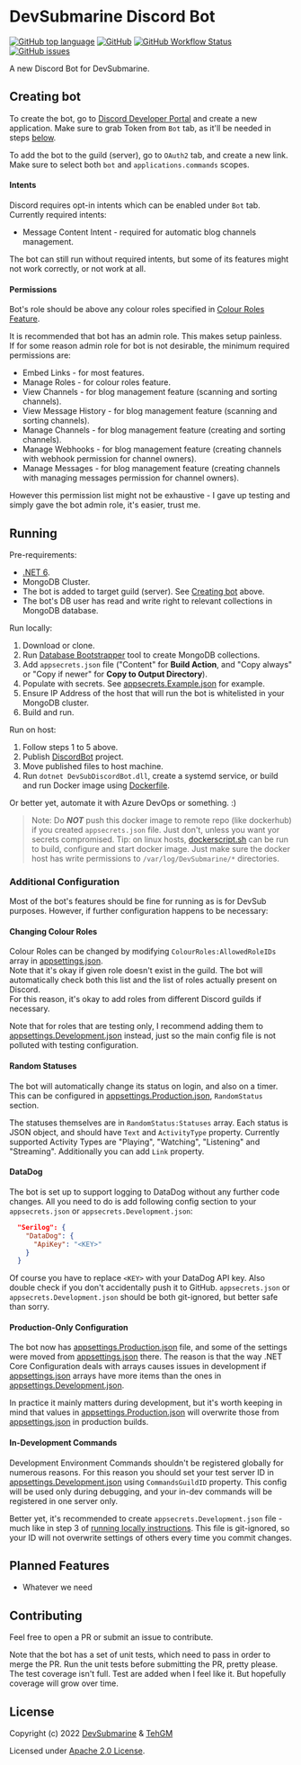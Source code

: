 # DevSubmarine Discord Bot
[![GitHub top language](https://img.shields.io/github/languages/top/DevSubmarine/DiscordBot)](https://github.com/DevSubmarine/DiscordBot) [![GitHub](https://img.shields.io/github/license/DevSubmarine/DiscordBot)](LICENSE) [![GitHub Workflow Status](https://img.shields.io/github/workflow/status/DevSubmarine/DiscordBot/.NET%20Build)](https://github.com/DevSubmarine/DiscordBot/actions) [![GitHub issues](https://img.shields.io/github/issues/DevSubmarine/DiscordBot)](https://github.com/DevSubmarine/DiscordBot/issues)

A new Discord Bot for DevSubmarine.

## Creating bot
To create the bot, go to [Discord Developer Portal](https://discord.com/developers/applications/) and create a new application. Make sure to grab Token from `Bot` tab, as it'll be needed in steps [below](#running).

To add the bot to the guild (server), go to `OAuth2` tab, and create a new link. Make sure to select both `bot` and `applications.commands` scopes.

#### Intents
Discord requires opt-in intents which can be enabled under `Bot` tab. Currently required intents:

- Message Content Intent - required for automatic blog channels management.

The bot can still run without required intents, but some of its features might not work correctly, or not work at all.

#### Permissions
Bot's role should be above any colour roles specified in [Colour Roles Feature](#changing-colour-roles).

It is recommended that bot has an admin role. This makes setup painless.  
If for some reason admin role for bot is not desirable, the minimum required permissions are:
- Embed Links - for most features.
- Manage Roles - for colour roles feature.
- View Channels - for blog management feature (scanning and sorting channels).
- View Message History - for blog management feature (scanning and sorting channels).
- Manage Channels - for blog management feature (creating and sorting channels).
- Manage Webhooks - for blog management feature (creating channels with webhook permission for channel owners).
- Manage Messages - for blog management feature (creating channels with managing messages permission for channel owners).

However this permission list might not be exhaustive - I gave up testing and simply gave the bot admin role, it's easier, trust me.

## Running
Pre-requirements: 
- [.NET 6](https://dotnet.microsoft.com/download/dotnet/6.0).
- MongoDB Cluster.
- The bot is added to target guild (server). See [Creating bot](#creating-bot) above.
- The bot's DB user has read and write right to relevant collections in MongoDB database.

Run locally:
1. Download or clone.
2. Run [Database Bootstrapper](Tools/DiscordBot.Tools.DatabaseBootstrapper) tool to create MongoDB collections.
3. Add `appsecrets.json` file ("Content" for **Build Action**, and "Copy always" or "Copy if newer" for **Copy to Output Directory**).
4. Populate with secrets. See [appsecrets.Example.json](DiscordBot/appsecrets.Example.json) for example.
5. Ensure IP Address of the host that will run the bot is whitelisted in your MongoDB cluster.
6. Build and run.

Run on host:
1. Follow steps 1 to 5 above.
2. Publish [DiscordBot](DiscordBot) project.
3. Move published files to host machine.
4. Run `dotnet DevSubDiscordBot.dll`, create a systemd service, or build and run Docker image using [Dockerfile](DiscordBot/Dockerfile).

Or better yet, automate it with Azure DevOps or something. :)

> Note: Do ***NOT*** push this docker image to remote repo (like dockerhub) if you created `appsecrets.json` file. Just don't, unless you want yor secrets compromised.
> Tip: on linux hosts, [dockerscript.sh](DiscordBot/dockerscript.sh) can be run to build, configure and start docker image. Just make sure the docker host has write permissions to `/var/log/DevSubmarine/*` directories.

### Additional Configuration
Most of the bot's features should be fine for running as is for DevSub purposes. However, if further configuration happens to be necessary:

#### Changing Colour Roles
Colour Roles can be changed by modifying `ColourRoles:AllowedRoleIDs` array in [appsettings.json](DiscordBot/appsettings.json).  
Note that it's okay if given role doesn't exist in the guild. The bot will automatically check both this list and the list of roles actually present on Discord.  
For this reason, it's okay to add roles from different Discord guilds if necessary.

Note that for roles that are testing only, I recommend adding them to [appsettings.Development.json](DiscordBot/appsettings.Development.json) instead, just so the main config file is not polluted with testing configuration.

#### Random Statuses
The bot will automatically change its status on login, and also on a timer. This can be configured in [appsettings.Production.json](DiscordBot/appsettings.Production.json), `RandomStatus` section.

The statuses themselves are in `RandomStatus:Statuses` array. Each status is JSON object, and should have `Text` and `ActivityType` property. Currently supported Activity Types are "Playing", "Watching", "Listening" and "Streaming". Additionally you can add `Link` property.

#### DataDog
The bot is set up to support logging to DataDog without any further code changes. All you need to do is add following config section to your `appsecrets.json` or `appsecrets.Development.json`:

```json
  "Serilog": {
    "DataDog": {
      "ApiKey": "<KEY>"
    }
  }
```

Of course you have to replace `<KEY>` with your DataDog API key. Also double check if you don't accidentally push it to GitHub. `appsecrets.json` or `appsecrets.Development.json` should be both git-ignored, but better safe than sorry.

#### Production-Only Configuration
The bot now has [appsettings.Production.json](DiscordBot/appsettings.Production.json) file, and some of the settings were moved from [appsettings.json](DiscordBot/appsettings.json) there. The reason is that the way .NET Core Configuration deals with arrays causes issues in development if [appsettings.json](DiscordBot/appsettings.json) arrays have more items than the ones in [appsettings.Development.json](DiscordBot/appsettings.Development.json).

In practice it mainly matters during development, but it's worth keeping in mind that values in [appsettings.Production.json](DiscordBot/appsettings.Production.json) will overwrite those from [appsettings.json](DiscordBot/appsettings.json) in production builds.

#### In-Development Commands
Development Environment Commands shouldn't be registered globally for numerous reasons. For this reason you should set your test server ID in [appsettings.Development.json](DiscordBot/appsettings.Development.json) using `CommandsGuildID` property. This config will be used only during debugging, and your in-dev commands will be registered in one server only.

Better yet, it's recommended to create `appsecrets.Development.json` file - much like in step 3 of [running locally instructions](#running). This file is git-ignored, so your ID will not overwrite settings of others every time you commit changes.

## Planned Features
- Whatever we need

## Contributing
Feel free to open a PR or submit an issue to contribute.

Note that the bot has a set of unit tests, which need to pass in order to merge the PR. Run the unit tests before submitting the PR, pretty please.  
The test coverage isn't full. Test are added when I feel like it. But hopefully coverage will grow over time.

## License
Copyright (c) 2022 [DevSubmarine](https://github.com/DevSubmarine) & [TehGM](https://github.com/TehGM)

Licensed under [Apache 2.0 License](LICENSE).